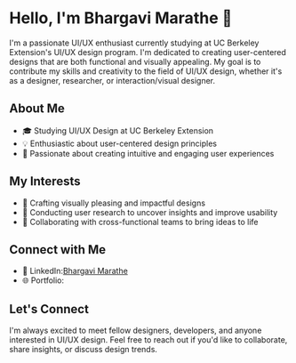 # Hello, I'm Bhargavi Marathe 👋

I'm a passionate UI/UX enthusiast currently studying at UC Berkeley Extension's UI/UX design program.
I'm dedicated to creating user-centered designs that are both functional and visually appealing.
My goal is to contribute my skills and creativity to the field of UI/UX design, whether it's as a designer, researcher, or interaction/visual designer.

## About Me

- 🎓 Studying UI/UX Design at UC Berkeley Extension
- 💡 Enthusiastic about user-centered design principles
- 🌟 Passionate about creating intuitive and engaging user experiences

## My Interests

- 🎨 Crafting visually pleasing and impactful designs
- 🧠 Conducting user research to uncover insights and improve usability
- 🤝 Collaborating with cross-functional teams to bring ideas to life

## Connect with Me

- 💼 LinkedIn:[Bhargavi Marathe](https://www.linkedin.com/in/bhargavi-marathe-b15285115)
- 🌐 Portfolio: 

## Let's Connect

I'm always excited to meet fellow designers, developers, and anyone interested in UI/UX design. 
Feel free to reach out if you'd like to collaborate, share insights, or discuss design trends.


<!---
bmarathe26/bmarathe26 is a ✨ special ✨ repository because its `README.md` (this file) appears on your GitHub profile.
You can click the Preview link to take a look at your changes.
--->
